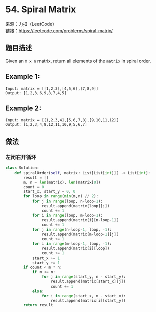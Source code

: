 # 54. Spiral Matrix
来源：力扣（LeetCode）<br>
链接：https://leetcode.com/problems/spiral-matrix/

## 题目描述
Given an `m x n` matrix, return all elements of the `matrix` in spiral order.

## Example 1:

    Input: matrix = [[1,2,3],[4,5,6],[7,8,9]]
    Output: [1,2,3,6,9,8,7,4,5]

## Example 2:

    Input: matrix = [[1,2,3,4],[5,6,7,8],[9,10,11,12]]
    Output: [1,2,3,4,8,12,11,10,9,5,6,7]

## 做法
### 左闭右开循环
```python
class Solution:
    def spiralOrder(self, matrix: List[List[int]]) -> List[int]:
        result = []
        m, n = len(matrix), len(matrix[0])
        count = 0
        start_x, start_y = 0, 0
        for loop in range(min(m,n) // 2):
            for j in range(loop, n-loop-1):
                result.append(matrix[loop][j])
                count += 1
            for i in range(loop, m-loop-1):
                result.append(matrix[i][n-loop-1])
                count += 1
            for j in range(n-loop-1, loop, -1):
                result.append(matrix[m-loop-1][j])
                count += 1
            for i in range(m-loop-1, loop, -1):
                result.append(matrix[i][loop])
                count += 1
            start_x += 1
            start_y += 1
        if count < m * n:
            if m <= n:
                for j in range(start_y, n - start_y):
                    result.append(matrix[start_x][j])
                    count += 1
            else:
                for i in range(start_x, m - start_x):
                    result.append(matrix[i][start_y])
        return result
```
